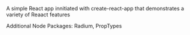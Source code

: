 A simple React app innitiated with create-react-app that demonstrates a variety of Reaact features

Additional Node Packages: Radium, PropTypes
